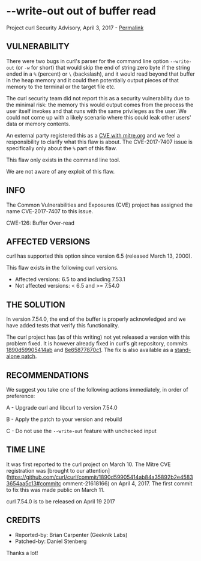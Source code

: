 --write-out out of buffer read
==============================

Project curl Security Advisory, April 3, 2017 -
[Permalink](https://curl.se/docs/CVE-2017-7407.html)

VULNERABILITY
-------------

There were two bugs in curl's parser for the command line option `--write-out`
(or `-w` for short) that would skip the end of string zero byte if the string
ended in a `%` (percent) or `\` (backslash), and it would read beyond that
buffer in the heap memory and it could then potentially output pieces of that
memory to the terminal or the target file etc.

The curl security team did not report this as a security vulnerability due to
the minimal risk: the memory this would output comes from the process the user
itself invokes and that runs with the same privileges as the user. We could
not come up with a likely scenario where this could leak other users' data or
memory contents.

An external party registered this as a [CVE with
mitre.org](https://cve.mitre.org/cgi-bin/cvename.cgi?name=CVE-2017-7407) and
we feel a responsibility to clarify what this flaw is about. The CVE-2017-7407
issue is specifically only about the `%` part of this flaw.

This flaw only exists in the command line tool.

We are not aware of any exploit of this flaw.

INFO
----

The Common Vulnerabilities and Exposures (CVE) project has assigned the name
CVE-2017-7407 to this issue.

CWE-126: Buffer Over-read

AFFECTED VERSIONS
-----------------

curl has supported this option since version 6.5 (released March 13, 2000).

This flaw exists in the following curl versions.

- Affected versions: 6.5 to and including 7.53.1
- Not affected versions: < 6.5 and >= 7.54.0

THE SOLUTION
------------

In version 7.54.0, the end of the buffer is properly acknowledged and we have
added tests that verify this functionality.

The curl project has (as of this writing) not yet released a version with this
problem fixed. It is however already fixed in curl's git repository, commits
[1890d59905414ab](https://github.com/curl/curl/commit/1890d59905414ab84a) and
[8e65877870c1](https://github.com/curl/curl/commit/8e65877870c1). The fix is
also available as a [stand-alone
patch](https://curl.se/CVE-2017-7407.patch).

RECOMMENDATIONS
---------------

We suggest you take one of the following actions immediately, in order of
preference:

 A - Upgrade curl and libcurl to version 7.54.0

 B - Apply the patch to your version and rebuild

 C - Do not use the `--write-out` feature with unchecked input

TIME LINE
---------

It was first reported to the curl project on March 10. The Mitre CVE
registration was [brought to our
attention](https://github.com/curl/curl/commit/1890d59905414ab84a35892b2e45833654aa5c13#commitc
omment-21618166) on April 4, 2017. The first commit to fix this was made
public on March 11.

curl 7.54.0 is to be released on April 19 2017

CREDITS
-------

- Reported-by: Brian Carpenter (Geeknik Labs)
- Patched-by: Daniel Stenberg

Thanks a lot!
